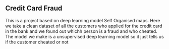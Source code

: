 ## Credit Card Fraud

This is a project based on deep learning model Self Organised maps. Here we take a clean dataset of all the customers who applied for the credit card in the bank and we found out whichh person is a fraud and who cheated. The model we make is a unsupervised deep learning model so it just tells us if the customer cheated or not
